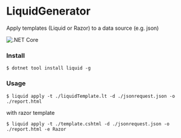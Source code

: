# LiquidGenerator

Apply templates (Liquid or Razor) to a data source (e.g. json)

![.NET Core](https://github.com/jorelius/LiquidGenerator/workflows/.NET%20Core/badge.svg)


### Install ###

```console
$ dotnet tool install liquid -g
```

### Usage ###

```console
$ liquid apply -t ./liquidTemplate.lt -d ./jsonrequest.json -o ./report.html
```

with razor template 

```console
$ liquid apply -t ./template.cshtml -d ./jsonrequest.json -o ./report.html -e Razor
```
